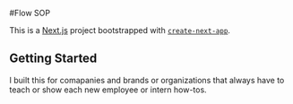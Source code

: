 #Flow SOP

This is a [Next.js](https://nextjs.org) project bootstrapped with [`create-next-app`](https://nextjs.org/docs/app/api-reference/cli/create-next-app).

## Getting Started

I built this for comapanies and brands or organizations that always have to teach or show each new employee or intern how-tos.
